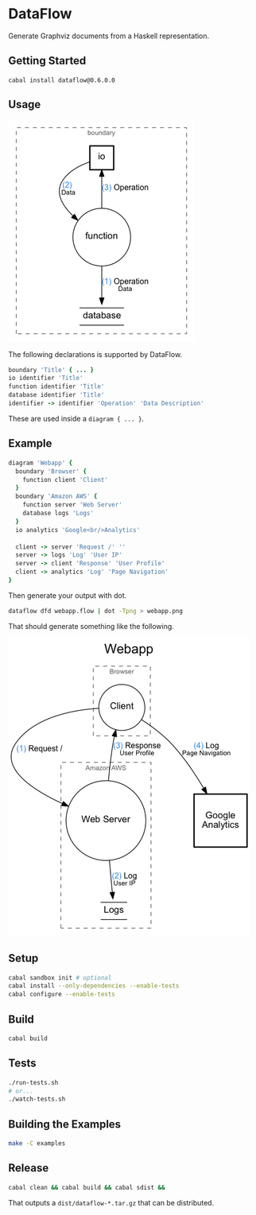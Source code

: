 # DataFlow

Generate Graphviz documents from a Haskell representation.

## Getting Started

```
cabal install dataflow@0.6.0.0
```

## Usage

![Legend](examples/legend.png)

The following declarations is supported by DataFlow.

<!--- Not Ruby code, but use Ruby code highlighter for .flow code -->

```ruby
boundary 'Title' { ... }
io identifier 'Title'
function identifier 'Title'
database identifier 'Title'
identifier -> identifier 'Operation' 'Data Description'
```

These are used inside a `diagram { ... }`.

## Example

```ruby
diagram 'Webapp' {
  boundary 'Browser' {
    function client 'Client'
  }
  boundary 'Amazon AWS' {
    function server 'Web Server'
    database logs 'Logs'
  }
  io analytics 'Google<br/>Analytics'

  client -> server 'Request /' ''
  server -> logs 'Log' 'User IP'
  server -> client 'Response' 'User Profile'
  client -> analytics 'Log' 'Page Navigation'
}
```

Then generate your output with dot.

```bash
dataflow dfd webapp.flow | dot -Tpng > webapp.png
```

That should generate something like the following.

![Example Output](examples/webapp.png)

## Setup

```bash
cabal sandbox init # optional
cabal install --only-dependencies --enable-tests
cabal configure --enable-tests
```

## Build

```bash
cabal build
```

## Tests

```bash
./run-tests.sh
# or...
./watch-tests.sh
```

## Building the Examples

```bash
make -C examples
```

## Release

```bash
cabal clean && cabal build && cabal sdist &&
```

That outputs a `dist/dataflow-*.tar.gz` that can be distributed.
